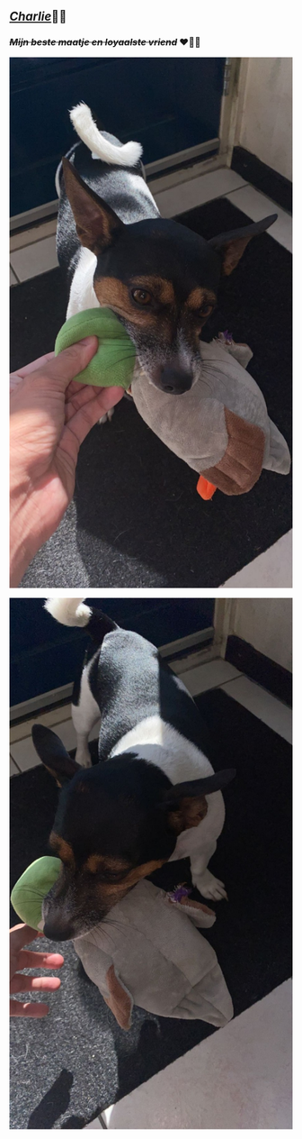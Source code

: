 ## <ins>*Charlie*</ins>🐕‍🦺
### *~~Mijn beste maatje en loyaalste vriend~~* ❤️‍🔥🦴
![Charlie1](https://github.com/darryldejong/readme-assets/blob/f3b222f61967a4c2abc7b3d37f68ceb2589f3d73/Pawprints/charlieduck.jpg)

![Charlie2](https://github.com/darryldejong/readme-assets/blob/f3b222f61967a4c2abc7b3d37f68ceb2589f3d73/Pawprints/charlieduck2.jpg)
